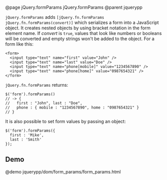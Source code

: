 @page jQuery.formParams jQuery.formParams
@parent jquerypp

`jQuery.formParams` adds `[jQuery.fn.formParams jQuery.fn.formParams(convert)]` which serializes a form into a JavaScript object. It creates nested objects by using bracket notation in the form element name. If *convert* is `true`, values that look like numbers or booleans will be converted and empty strings won't be added to the object. For a form like this:

    <form>
      <input type="text" name="first" value="John" />
      <input type="text" name="last" value="Doe" />
      <input type="text" name="phone[mobile]" value="1234567890" />
      <input type="text" name="phone[home]" value="0987654321" />
    </form>

`jQuery.fn.formParams` returns:

    $('form').formParams()
    // -> {
    //   first : "John", last : "Doe",
    //   phone : { mobile : "1234567890", home : "0987654321" }
    // }

It is also possible to set form values by passing an object:

    $('form').formParams({
      first : 'Mike',
      last : 'Smith'
    });

## Demo

@demo jquerypp/dom/form_params/form_params.html
